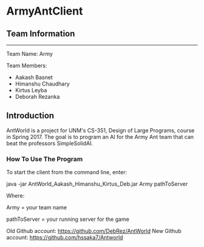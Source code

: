 # ArmyAntClient

## Team Information
------------
Team Name: Army

Team Members:
* Aakash Basnet
* Himanshu Chaudhary
* Kirtus Leyba
* Deborah Rezanka

## Introduction

AntWorld is a project for UNM's CS-351, Design of Large Programs, course in
Spring 2017. The goal is to program an AI for the Army Ant team that can beat
the professors SimpleSolidAI.

### How To Use The Program

To start the client from the command line, enter:

java -jar AntWorld_Aakash_Himanshu_Kirtus_Deb.jar Army pathToServer

Where:

Army = your team name

pathToServer = your running server for the game

Old Github account: https://github.com/DebRez/AntWorld
New Github account: https://github.com/hssaka7/Antworld


